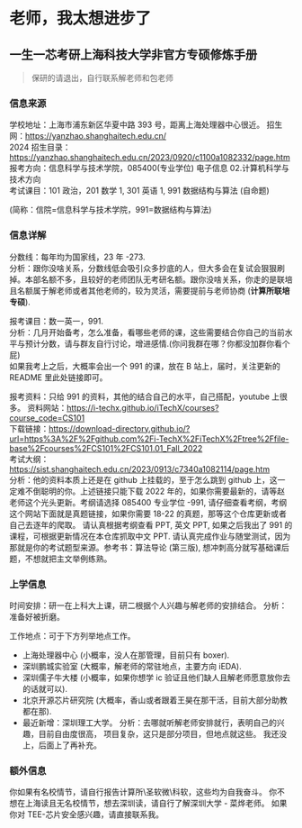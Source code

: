 # 老师，我太想进步了  
## 一生一芯考研上海科技大学非官方专硕修炼手册  
> 保研的请退出，自行联系解老师和包老师

### 信息来源
学校地址：上海市浦东新区华夏中路 393 号，距离上海处理器中心很近。 
招生网：https://yanzhao.shanghaitech.edu.cn/  
2024 招生目录：https://yanzhao.shanghaitech.edu.cn/2023/0920/c1100a1082332/page.htm  
报考方向：信息科学与技术学院，085400(专业学位) 电子信息 02.计算机科学与技术方向  
考试课目：101 政治，201 数学 1, 301 英语 1, 991 数据结构与算法 (自命题)  

(简称：信院=信息科学与技术学院，991=数据结构与算法)  

### 信息详解  
分数线：每年均为国家线，23 年 -273.  
分析：跟你没啥关系，分数线低会吸引众多抄底的人，但大多会在复试会狠狠刷掉。本部名额不多，且较好的老师团队无考研名额。跟你没啥关系，你走的是联培且名额属于解老师或者其他老师的，较为灵活，需要提前与老师协商 (**计算所联培专硕**).  

报考课目：数一英一，991.  
分析：几月开始备考，怎么准备，看哪些老师的课，这些需要结合你自己的当前水平与预计分数，请与群友自行讨论，增进感情.(你问我群在哪？你都没加群你看个屁)  
如果我考上之后，大概率会出一个 991 的课，放在 B 站上，届时，关注更新的 README 里此处链接即可。 

报考资料：只给 991 的资料，其他的结合自己的水平，自己搭配，youtube 上很多。 
资料网站：https://i-techx.github.io/iTechX/courses?course_code=CS101  
下载链接：https://download-directory.github.io/?url=https%3A%2F%2Fgithub.com%2Fi-TechX%2FiTechX%2Ftree%2Ffile-base%2Fcourses%2FCS101%2FCS101.01_Fall_2022  
考试大纲：https://sist.shanghaitech.edu.cn/2023/0913/c7340a1082114/page.htm  
分析：他的资料本质上还是在 github 上挂载的，至于怎么跳到 github 上，这一定难不倒聪明的你。上述链接只能下载 2022 年的，如果你需要最新的，请等赵老师这个光头更新。考纲请选择 085400 专业学位 -991, 请仔细查看考纲，考纲这个网站下面就是真题链接，如果你需要 18-22 的真题，那等这个仓库更新或者自己去逐年的爬取。 
请认真根据考纲查看 PPT, 英文 PPT, 如果之后我出了 991 的课程，可根据更新情况在本仓库抓取中文 PPT. 请认真完成作业与随堂测试，因为那就是你的考试题型来源。参考书：算法导论 (第三版), 想冲刺高分就写基础课后题，不想就把主文举例练熟。 


### 上学信息  
时间安排：研一在上科大上课，研二根据个人兴趣与解老师的安排结合。 
分析：准备好被折磨。 

工作地点：可于下方列举地点工作。 
* 上海处理器中心 (小概率，没人在那管理，目前只有 boxer).  
* 深圳鹏城实验室 (大概率，解老师的常驻地点，主要方向 iEDA).  
* 深圳儒子牛大楼 (小概率，如果你想学 ic 验证且他们缺人且解老师愿意放你去的话就可以).  
* 北京开源芯片研究院 (大概率，香山或者跟着王昊在那干活，目前大部分助教都在那).  
* 最近新增：深圳理工大学。 
分析：去哪就听解老师安排就行，表明自己的兴趣，目前自由度很高， 
项目复杂，这只是部分项目，但地点就这些。 
我还没上，后面上了再补充。 

### 额外信息  
你如果有名校情节，请自行报告计算所\圣软微\科软，这些均为自我奋斗。 
你不想在上海读且无名校情节，想去深圳读，请自行了解深圳大学 - 菜烨老师。 
如果你对 TEE-芯片安全感兴趣，请直接联系我。 

